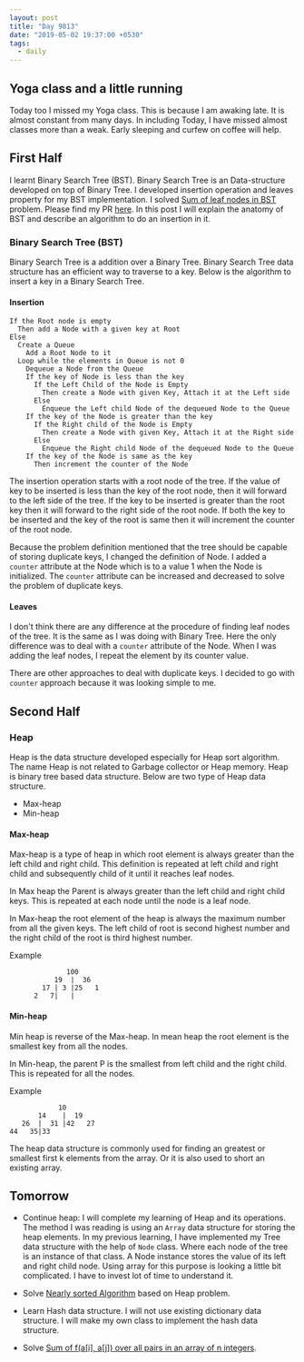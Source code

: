 ```yaml
---
layout: post
title: "Day 9813"
date: "2019-05-02 19:37:00 +0530"
tags:
  - daily
---
```


## Yoga class and a little running

Today too I missed my Yoga class. This is because I am awaking late. It is
almost constant from many days. In including Today, I have missed almost classes
more than a weak. Early sleeping and curfew on coffee will help.


## First Half

I learnt Binary Search Tree (BST). Binary Search Tree is an Data-structure
developed on top of Binary Tree. I developed insertion operation and leaves
property for my BST implementation. I solved [Sum of leaf nodes in
BST][sum_of_leaf_nodes_in_bst] problem. Please find my PR
[here][solution_pr_of_sum_of_leaf_nodes_in_bst]. In this post I will explain the
anatomy of BST and describe an algorithm to do an insertion in it.

### Binary Search Tree (BST)

Binary Search Tree is a addition over a Binary Tree. Binary Search Tree data
structure has an efficient way to traverse to a key. Below is the algorithm to
insert a key in a Binary Search Tree.

#### Insertion

```
If the Root node is empty
  Then add a Node with a given key at Root
Else
  Create a Queue
    Add a Root Node to it
  Loop while the elements in Queue is not 0
    Dequeue a Node from the Queue
    If the key of Node is less than the key
      If the Left Child of the Node is Empty
        Then create a Node with given Key, Attach it at the Left side
      Else
        Enqueue the Left child Node of the dequeued Node to the Queue
    If the key of the Node is greater than the key
      If the Right child of the Node is Empty
        Then create a Node with given Key, Attach it at the Right side
      Else
        Enqueue the Right child Node of the dequeued Node to the Queue
    If the key of the Node is same as the key
      Then increment the counter of the Node
```

The insertion operation starts with a root node of the tree. If the value of key
to be inserted is less than the key of the root node, then it will forward to
the left side of the tree. If the key to be inserted is greater than the root
key then it will forward to the right side of the root node. If both the key to
be inserted and the key of the root is same then it will increment the counter
of the root node.

Because the problem definition mentioned that the tree should be capable of
storing duplicate keys, I changed the definition of Node. I added a `counter`
attribute at the Node which is to a value 1 when the Node is initialized. The
`counter` attribute can be increased and decreased to solve the problem of
duplicate keys.

#### Leaves

I don't think there are any difference at the procedure of finding leaf nodes of
the tree. It is the same as I was doing with Binary Tree. Here the only
difference was to deal with a `counter` attribute of the Node. When I was adding
the leaf nodes, I repeat the element by its counter value.

There are other approaches to deal with duplicate keys. I decided to go with
`counter` approach because it was looking simple to me.


## Second Half

### Heap

Heap is the data structure developed especially for Heap sort algorithm. The
name Heap is not related to Garbage collector or Heap memory. Heap is binary
tree based data structure. Below are two type of Heap data structure.

* Max-heap
* Min-heap

#### Max-heap

Max-heap is a type of heap in which root element is always greater than the left
child and right child. This definition is repeated at left child and right child
and subsequently child of it until it reaches leaf nodes.

In Max heap the Parent is always greater than the left child and right child
keys. This is repeated at each node until the node is a leaf node.

In Max-heap the root element of the heap is always the maximum number from all
the given keys. The left child of root is second highest number and the right
child of the root is third highest number.

Example

```
              100
           19  |  36
        17 | 3 |25   1
      2   7|   |
```

#### Min-heap

Min heap is reverse of the Max-heap. In mean heap the root element is the
smallest key from all the nodes.

In Min-heap, the parent P is the smallest from left child and the right child.
This is repeated for all the nodes.

Example

```
            10
       14    |  19
   26  |  31 |42   27
44   35|33
```

The heap data structure is commonly used for finding an greatest or smallest
first k elements from the array. Or it is also used to short an existing array.


## Tomorrow

* Continue heap: I will complete my learning of Heap and its operations. The
method I was reading is using an `Array` data structure for storing the heap
elements. In my previous learning, I have implemented my Tree data structure
with the help of `Node` class. Where each node of the tree is an instance of
that class. A Node instance stores the value of its left and right child node.
Using array for this purpose is looking a little bit complicated. I have to
invest lot of time to understand it.

* Solve [Nearly sorted Algorithm][nearly_sorted_algorithm] based on Heap
problem.

* Learn Hash data structure. I will not use existing dictionary data structure.
I will make my own class to implement the hash data structure.

* Solve [Sum of f(a[i], a[j]) over all pairs in an array of n
integers][sum_of_over_all_pairs_in_an_array].


[sum_of_leaf_nodes_in_bst]: https://practice.geeksforgeeks.org/problems/sum-of-leaf-nodes-in-bst/1
[solution_pr_of_sum_of_leaf_nodes_in_bst]: https://github.com/ultimatecoder/geeksforgeeks/pull/14
[nearly_sorted_algorithm]: https://practice.geeksforgeeks.org/problems/nearly-sorted-algorithm/0
[sum_of_over_all_pairs_in_an_array]: https://practice.geeksforgeeks.org/problems/sum-of-fai-aj-over-all-pairs-in-an-array-of-n-integers/0
